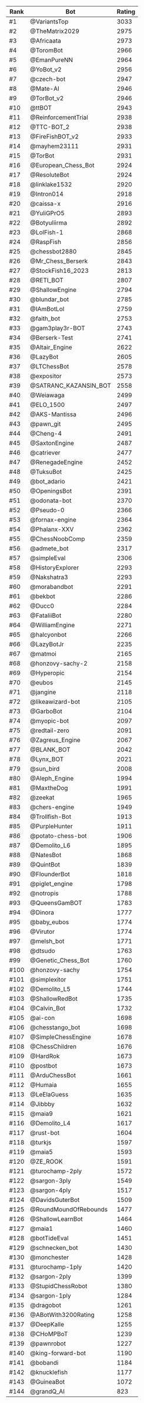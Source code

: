Rank|Bot|Rating
---|---|---
#1|@VariantsTop|3033
#2|@TheMatrix2029|2975
#3|@Africaata|2973
#4|@ToromBot|2966
#5|@EmanPureNN|2964
#6|@YoBot_v2|2956
#7|@czech-bot|2947
#8|@Mate-AI|2946
#9|@TorBot_v2|2946
#10|@ttBOT|2943
#11|@ReinforcementTrial|2938
#12|@TTC-BOT_2|2938
#13|@FireFishBOT_v2|2933
#14|@mayhem23111|2931
#15|@TorBot|2931
#16|@European_Chess_Bot|2924
#17|@ResoluteBot|2924
#18|@linklake1532|2920
#19|@Intron014|2918
#20|@caissa-x|2916
#21|@YuliGPrO5|2893
#22|@Botyuliirma|2892
#23|@LolFish-1|2868
#24|@RaspFish|2856
#25|@chessbot2880|2845
#26|@Mr_Chess_Berserk|2843
#27|@StockFish16_2023|2813
#28|@RETI_BOT|2807
#29|@ShallowEngine|2794
#30|@blundar_bot|2785
#31|@IAmBotLol|2759
#32|@faith_bot|2753
#33|@gam3play3r-BOT|2743
#34|@Berserk-Test|2741
#35|@Altair_Engine|2622
#36|@LazyBot|2605
#37|@LTChessBot|2578
#38|@expositor|2573
#39|@SATRANC_KAZANSIN_BOT|2558
#40|@Weiawaga|2499
#41|@ELO_1500|2497
#42|@AKS-Mantissa|2496
#43|@pawn_git|2495
#44|@Cheng-4|2491
#45|@SaxtonEngine|2487
#46|@catriever|2477
#47|@RenegadeEngine|2452
#48|@TuksuBot|2425
#49|@bot_adario|2421
#50|@OpeningsBot|2391
#51|@odonata-bot|2370
#52|@Pseudo-0|2366
#53|@fornax-engine|2364
#54|@Phalanx-XXV|2362
#55|@ChessNoobComp|2359
#56|@admete_bot|2317
#57|@simpleEval|2306
#58|@HistoryExplorer|2293
#59|@Nakshatra3|2293
#60|@morabandbot|2291
#61|@bekbot|2286
#62|@Ducc0|2284
#63|@FataliiBot|2280
#64|@WilliamEngine|2271
#65|@halcyonbot|2266
#66|@LazyBotJr|2235
#67|@matmoi|2165
#68|@honzovy-sachy-2|2158
#69|@Hyperopic|2154
#70|@eubos|2145
#71|@jangine|2118
#72|@likeawizard-bot|2105
#73|@GarboBot|2104
#74|@myopic-bot|2097
#75|@redtail-zero|2091
#76|@Zagreus_Engine|2067
#77|@BLANK_BOT|2042
#78|@Lynx_BOT|2021
#79|@sun_bird|2008
#80|@Aleph_Engine|1994
#81|@MaxtheDog|1991
#82|@zeekat|1965
#83|@chers-engine|1949
#84|@Trollfish-Bot|1913
#85|@PurpleHunter|1911
#86|@potato-chess-bot|1906
#87|@Demolito_L6|1895
#88|@NatesBot|1868
#89|@QuintBot|1839
#90|@FlounderBot|1818
#91|@piglet_engine|1798
#92|@notropis|1788
#93|@QueensGamBOT|1783
#94|@Dinora|1777
#95|@baby_eubos|1774
#96|@Virutor|1774
#97|@melsh_bot|1771
#98|@dtsudo|1763
#99|@Genetic_Chess_Bot|1760
#100|@honzovy-sachy|1754
#101|@simplexitor|1751
#102|@Demolito_L5|1744
#103|@ShallowRedBot|1735
#104|@Calvin_Bot|1732
#105|@ai-con|1698
#106|@chesstango_bot|1698
#107|@SimpleChessEngine|1678
#108|@ChessChildren|1676
#109|@HardRok|1673
#110|@postbot|1673
#111|@ArduChessBot|1661
#112|@Humaia|1655
#113|@LeElaGuess|1635
#114|@Jibbby|1632
#115|@maia9|1621
#116|@Demolito_L4|1617
#117|@rust-bot|1604
#118|@turkjs|1597
#119|@maia5|1593
#120|@ZE_ROOK|1591
#121|@turochamp-2ply|1572
#122|@sargon-3ply|1549
#123|@sargon-4ply|1517
#124|@DavidsGuterBot|1509
#125|@RoundMoundOfRebounds|1477
#126|@ShallowLearnBot|1464
#127|@maia1|1460
#128|@botTideEval|1451
#129|@schnecken_bot|1430
#130|@monchester|1428
#131|@turochamp-1ply|1420
#132|@sargon-2ply|1399
#133|@StupidChessRobot|1380
#134|@sargon-1ply|1284
#135|@dragobot|1261
#136|@ABotWith3200Rating|1258
#137|@DeepKalle|1255
#138|@CHoMPBoT|1239
#139|@pawnrobot|1227
#140|@king-forward-bot|1190
#141|@bobandi|1184
#142|@knucklefish|1177
#143|@GuineaBot|1072
#144|@grandQ_AI|823
